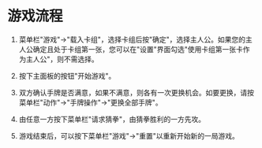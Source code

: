 # 游戏流程

1. 菜单栏"游戏"→"载入卡组"，选择卡组后按"确定"，选择主人公。如果您的主人公确定且处于卡组第一张，您可以在"设置"界面勾选"使用卡组第一张卡作为主人公"，则不需选择。

2. 按下主面板的按钮"开始游戏"。

3. 双方确认手牌是否满意，如果不满意，则各有一次更换机会。如要更换，请按菜单栏"动作"→"手牌操作"→"更换全部手牌"。

4. 由任意一方按下菜单栏"请求猜拳"，由猜拳胜利的一方先攻。

5. 游戏结束后，可以按下菜单栏"游戏"→"重置"以重新开始新的一局游戏。 
